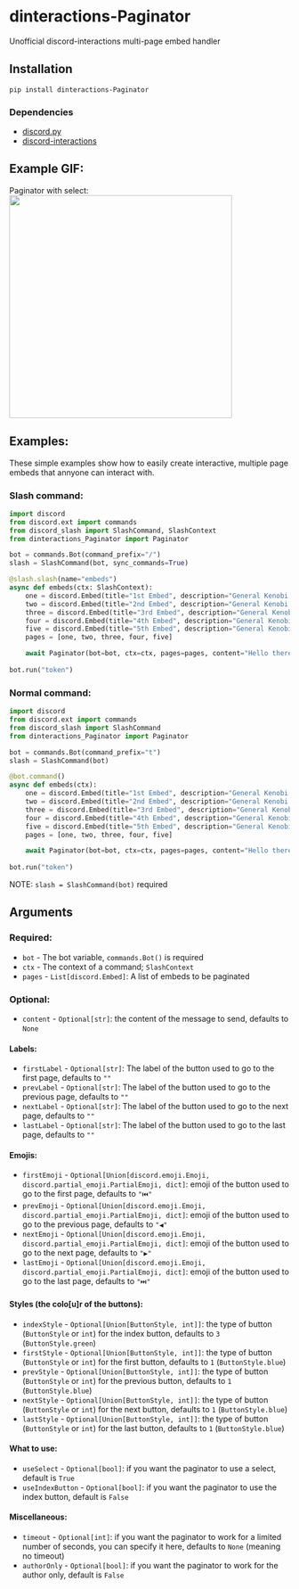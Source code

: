 # dinteractions-Paginator
Unofficial discord-interactions multi-page embed handler

## Installation
`pip install dinteractions-Paginator`

### Dependencies
- [discord.py](https://pypi.org/project/discord.py/)
- [discord-interactions](https://pypi.org/project/discord-interactions/)

## Example GIF:
<div align="left">
    Paginator with select:<br>
    <img src="https://cdn.discordapp.com/attachments/871853650568417310/871864485034475580/8JtNVld7d0.gif" height="400">
<div>

## Examples:
These simple examples show how to easily create interactive, multiple page embeds that annyone can interact with.

### Slash command:
```py
import discord
from discord.ext import commands
from discord_slash import SlashCommand, SlashContext
from dinteractions_Paginator import Paginator

bot = commands.Bot(command_prefix="/")
slash = SlashCommand(bot, sync_commands=True)

@slash.slash(name="embeds")
async def embeds(ctx: SlashContext):
    one = discord.Embed(title="1st Embed", description="General Kenobi!", color=discord.Color.red())
    two = discord.Embed(title="2nd Embed", description="General Kenobi!", color=discord.Color.orange())
    three = discord.Embed(title="3rd Embed", description="General Kenobi!", color=discord.Color.gold())
    four = discord.Embed(title="4th Embed", description="General Kenobi!", color=discord.Color.green())
    five = discord.Embed(title="5th Embed", description="General Kenobi!", color=discord.Color.blue())
    pages = [one, two, three, four, five]

    await Paginator(bot=bot, ctx=ctx, pages=pages, content="Hello there")
 
bot.run("token")
```

### Normal command:
```py
import discord
from discord.ext import commands
from discord_slash import SlashCommand
from dinteractions_Paginator import Paginator

bot = commands.Bot(command_prefix="t")
slash = SlashCommand(bot)

@bot.command()
async def embeds(ctx):
    one = discord.Embed(title="1st Embed", description="General Kenobi!", color=discord.Color.red())
    two = discord.Embed(title="2nd Embed", description="General Kenobi!", color=discord.Color.orange())
    three = discord.Embed(title="3rd Embed", description="General Kenobi!", color=discord.Color.gold())
    four = discord.Embed(title="4th Embed", description="General Kenobi!", color=discord.Color.green())
    five = discord.Embed(title="5th Embed", description="General Kenobi!", color=discord.Color.blue())
    pages = [one, two, three, four, five]

    await Paginator(bot=bot, ctx=ctx, pages=pages, content="Hello there")
 
bot.run("token")
```
NOTE: `slash = SlashCommand(bot)` required

## Arguments

### Required:
- `bot` - The bot variable, `commands.Bot()` is required
- `ctx` - The context of a command; `SlashContext`
- `pages` - `List[discord.Embed]`: A list of embeds to be paginated
### Optional:
- `content` - `Optional[str]`: the content of the message to send, defaults to `None`

#### Labels:
- `firstLabel` - `Optional[str]`: The label of the button used to go to the first page, defaults to `""`
- `prevLabel` - `Optional[str]`: The label of the button used to go to the previous page, defaults to `""`
- `nextLabel` - `Optional[str]`: The label of the button used to go to the next page, defaults to `""`
- `lastLabel` - `Optional[str]`: The label of the button used to go to the last page, defaults to `""`

#### Emojis:
- `firstEmoji` - `Optional[Union[discord.emoji.Emoji, discord.partial_emoji.PartialEmoji, dict]`: emoji of the button used to go to the first page, defaults to `"⏮️"`
- `prevEmoji` - `Optional[Union[discord.emoji.Emoji, discord.partial_emoji.PartialEmoji, dict]`: emoji of the button used to go to the previous page, defaults to `"◀"`
- `nextEmoji` - `Optional[Union[discord.emoji.Emoji, discord.partial_emoji.PartialEmoji, dict]`: emoji of the button used to go to the next page, defaults to `"▶"`
- `lastEmoji` - `Optional[Union[discord.emoji.Emoji, discord.partial_emoji.PartialEmoji, dict]`: emoji of the button used to go to the last page, defaults to `"⏭️"`

#### Styles (the colo[u]r of the buttons):
- `indexStyle` - `Optional[Union[ButtonStyle, int]]`: the type of button (`ButtonStyle` or `int`) for the index button, defaults to `3` (`ButtonStyle.green`)
- `firstStyle` - `Optional[Union[ButtonStyle, int]]`: the type of button (`ButtonStyle` or `int`) for the first button, defaults to `1` (`ButtonStyle.blue`)
- `prevStyle` - `Optional[Union[ButtonStyle, int]]`: the type of button (`ButtonStyle` or `int`) for the previous button, defaults to `1` (`ButtonStyle.blue`)
- `nextStyle` - `Optional[Union[ButtonStyle, int]]`: the type of button (`ButtonStyle` or `int`) for the next button, defaults to `1` (`ButtonStyle.blue`)
- `lastStyle` - `Optional[Union[ButtonStyle, int]]`: the type of button (`ButtonStyle` or `int`) for the last button, defaults to `1` (`ButtonStyle.blue`)

#### What to use:
- `useSelect` - `Optional[bool]`: if you want the paginator to use a select, default is `True`
- `useIndexButton` - `Optional[bool]`: if you want the paginator to use the index button, default is `False`

#### Miscellaneous:
- `timeout` - `Optional[int]`: if you want the paginator to work for a limited number of seconds, you can specify it here, defaults to `None` (meaning no timeout)
- `authorOnly` - `Optional[bool]`: if you want the paginator to work for the author only, default is `False`
